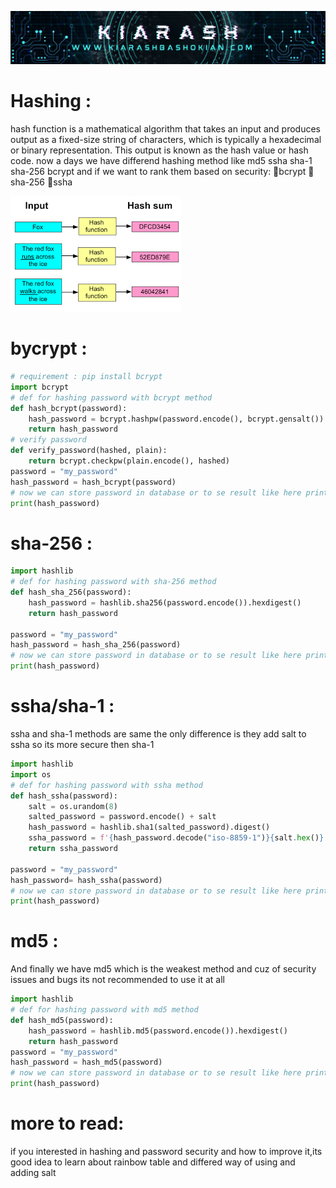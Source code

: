 ![baner](https://github.com/Ghosts6/Hashing_methods/blob/main/Baner.png)
# Hashing :
hash function is a mathematical algorithm that takes an input  and produces output as a fixed-size string of characters, which is typically a hexadecimal or binary representation. This output is known as the hash value or hash code.
now a days we have differend hashing method like md5 ssha sha-1 sha-256 bcrypt and if we want to rank them based on security: 🥇bcrypt 🥈sha-256 🥉ssha


![hash](https://github.com/Ghosts6/Hashing_methods/blob/main/hash.png)


# bycrypt :
```python
# requirement : pip install bcrypt
import bcrypt
# def for hashing password with bcrypt method
def hash_bcrypt(password):
    hash_password = bcrypt.hashpw(password.encode(), bcrypt.gensalt())
    return hash_password
# verify password
def verify_password(hashed, plain):
    return bcrypt.checkpw(plain.encode(), hashed)
password = "my_password"
hash_password = hash_bcrypt(password)
# now we can store password in database or to se result like here print it
print(hash_password)
```
# sha-256 :
```python
import hashlib
# def for hashing password with sha-256 method
def hash_sha_256(password):
    hash_password = hashlib.sha256(password.encode()).hexdigest()
    return hash_password

password = "my_password"
hash_password = hash_sha_256(password)
# now we can store password in database or to se result like here print it
print(hash_password)
```
# ssha/sha-1 :
ssha and sha-1 methods are same the only difference is they add salt to ssha so its more secure then sha-1
```python
import hashlib
import os
# def for hashing password with ssha method
def hash_ssha(password):
    salt = os.urandom(8)
    salted_password = password.encode() + salt
    hash_password = hashlib.sha1(salted_password).digest()
    ssha_password = f'{hash_password.decode("iso-8859-1")}{salt.hex()}'
    return ssha_password

password = "my_password"
hash_password= hash_ssha(password)
# now we can store password in database or to se result like here print it
print(hash_password)
```
# md5 :
And finally we have md5 which is the weakest method and cuz of security issues and bugs its not recommended to use it at all
```python
import hashlib
# def for hashing password with md5 method
def hash_md5(password):
    hash_password = hashlib.md5(password.encode()).hexdigest()
    return hash_password
password = "my_password"
hash_password = hash_md5(password)
# now we can store password in database or to se result like here print it
print(hash_password)
```
# more to read:
if you interested in hashing and password security and how to improve it,its good idea to learn about rainbow table and differed way of using and adding salt 
